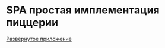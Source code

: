 # SPA простая имплементация пиццерии 
[Развёрнутое приложение](https://fast-react-pizza255.netlify.app/)
